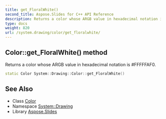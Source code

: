 ```yaml
---
title: get_FloralWhite()
second_title: Aspose.Slides for C++ API Reference
description: Returns a color whose ARGB value in hexadecimal notation is #FFFFFAF0.
type: docs
weight: 820
url: /system.drawing/color/get_floralwhite/
---
```

## Color::get_FloralWhite() method


Returns a color whose ARGB value in hexadecimal notation is #FFFFFAF0.

```cpp
static Color System::Drawing::Color::get_FloralWhite()
```

## See Also

* Class [Color](../)
* Namespace [System::Drawing](../../)
* Library [Aspose.Slides](../../../)